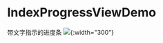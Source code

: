 # IndexProgressViewDemo
带文字指示的进度条
![](https://i.loli.net/2019/03/13/5c88ce67bb8d2.png){:width="300"}
